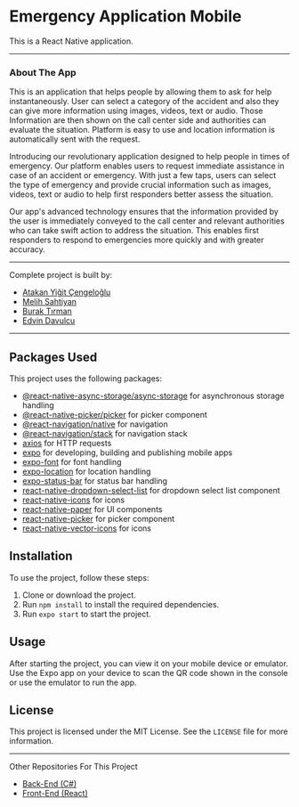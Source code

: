 # Emergency Application Mobile

This is a React Native application.

---
### About The App
This is an application that helps people by allowing them to ask for help instantaneously. User can select a category of the accident and also they can give more information using images, videos, text or audio. Those Information are then shown on the call center side and authorities can evaluate the situation. Platform is easy to use and location information is automatically sent with the request.

Introducing our revolutionary application designed to help people in times of emergency. Our platform enables users to request immediate assistance in case of an accident or emergency. With just a few taps, users can select the type of emergency and provide crucial information such as images, videos, text or audio to help first responders better assess the situation.

Our app's advanced technology ensures that the information provided by the user is immediately conveyed to the call center and relevant authorities who can take swift action to address the situation. This enables first responders to respond to emergencies more quickly and with greater accuracy.

---

Complete project is built by:
- [Atakan Yiğit Çengeloğlu](https://github.com/AtakanYigit)
- [Melih Sahtiyan](https://github.com/melihsahtiyan)
- [Burak Tırman](https://github.com/buraktirman)
- [Edvin Davulcu](https://github.com/CentEDO)

---

## Packages Used

This project uses the following packages:

- [@react-native-async-storage/async-storage](https://www.npmjs.com/package/@react-native-async-storage/async-storage) for asynchronous storage handling
- [@react-native-picker/picker](https://www.npmjs.com/package/@react-native-picker/picker) for picker component
- [@react-navigation/native](https://www.npmjs.com/package/@react-navigation/native) for navigation
- [@react-navigation/stack](https://www.npmjs.com/package/@react-navigation/stack) for navigation stack
- [axios](https://www.npmjs.com/package/axios) for HTTP requests
- [expo](https://expo.io/) for developing, building and publishing mobile apps
- [expo-font](https://docs.expo.io/versions/latest/sdk/font/) for font handling
- [expo-location](https://docs.expo.io/versions/latest/sdk/location/) for location handling
- [expo-status-bar](https://docs.expo.io/versions/latest/sdk/status-bar/) for status bar handling
- [react-native-dropdown-select-list](https://www.npmjs.com/package/react-native-dropdown-select-list) for dropdown select list component
- [react-native-icons](https://www.npmjs.com/package/react-native-icons) for icons
- [react-native-paper](https://callstack.github.io/react-native-paper/) for UI components
- [react-native-picker](https://www.npmjs.com/package/react-native-picker) for picker component
- [react-native-vector-icons](https://www.npmjs.com/package/react-native-vector-icons) for icons

## Installation

To use the project, follow these steps:

1. Clone or download the project.
2. Run `npm install` to install the required dependencies.
3. Run `expo start` to start the project.

## Usage

After starting the project, you can view it on your mobile device or emulator. Use the Expo app on your device to scan the QR code shown in the console or use the emulator to run the app.

## License

This project is licensed under the MIT License. See the `LICENSE` file for more information.

---
Other Repositories For This Project
- [Back-End   (C#)](https://github.com/melihsahtiyan/EmergencyApplicationClassicArch)
- [Front-End  (React)](https://github.com/AtakanYigit/Emergency-Application-Call-Center-Front-End)
